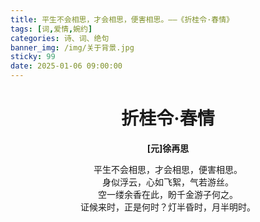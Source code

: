 ```yaml
---
title: 平生不会相思，才会相思，便害相思。——《折桂令·春情》
tags: [词,爱情,婉约]
categories: 诗、词、绝句
banner_img: /img/关于背景.jpg
sticky: 99
date: 2025-01-06 09:00:00
---
```

# <center>折桂令·春情</center>

**<center>[元]徐再思</center>**

<center>平生不会相思，才会相思，便害相思。</center>
<center>身似浮云，心如飞絮，气若游丝。</center>
<center>空一缕余香在此，盼千金游子何之。</center>
<center>证候来时，正是何时？灯半昏时，月半明时。</center>
<!-- more -->

<style>
    /* 楷体 */
  /* 只设置 markdown 字体 */
  .markdown-body {
    font-family: KaiTi,"Microsoft YaHei",Georgia, sans, serif;
    font-size: 20px;
  }
</style>